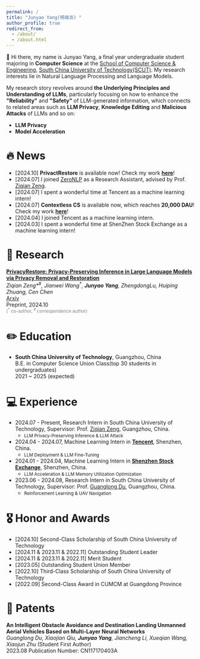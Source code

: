 ```yaml
---
permalink: /
title: "Junyao Yang(杨竣尧) "
author_profile: true
redirect_from: 
  - /about/
  - /about.html
---
```


👋 Hi there, my name is Junyao Yang, a final year undergraduate student majoring in **Computer Science** at the [School of Computer Science & Engineering](https://www2.scut.edu.cn/cs/), [South China University of Technology(SCUT)](https://www.scut.edu.cn/new/). My research interests lie in Natural Language Processing and Language Models.

My research story revolves around **the Underlying Principles and Understanding of LLMs**, particularly focusing on how to enhance the **"Reliability"** and **"Safety"** of LLM-generated information, which connects to related areas such as **LLM Privacy**, **Knowledge Editing** and **Malicious Attacks** of LLMs and so on:

- **LLM Privacy**
- **Model Acceleration**

# 🔥 News
- [2024.10] **PrivactRestore** is available now! Check my work **[here](https://arxiv.org/abs/2406.01394)**!
- [2024.07] I joined [ZeroNLP](https://github.com/ZeroNLP) as a Research Assistant, advised by Prof. [Ziqian Zeng](https://ziqianzeng.github.io/).
- [2024.07] I spent a wonderful time at Tencent as a machine learning intern!
- [2024.07] **Contextless CS** is available now, which reaches **20,000 DAU**! Check my work **[here](https://kf.qq.com/)**!
- [2024.04] I joined Tencent as a machine learning intern.
- [2024.03] I spent a wonderful time at ShenZhen Stock Exchange as a machine learning intern!

# 🧐 Research 
**[PrivacyRestore: Privacy-Preserving Inference in Large Language Models via Privacy Removal and Restoration](https://arxiv.org/abs/2406.01394)**<br>
*Ziqian Zeng\*<sup>\#</sup>, Jianwei Wang<sup>\*</sup>, **Junyao Yang**, ZhengdongLu, Huiping Zhuang, Cen Chen*<br>
[Arxiv](https://arxiv.org/abs/2406.01394) <br>
Preprint, 2024.10 <br>
<span style="color: grey;"><sub>(<sup>\*</sup> co-author, <sup>#</sup> correspondence author)</sub></span>

✏️ Education
======
- **South China University of Technology**, Guangzhou, China  
  B.E. in Computer Science Union Class(top 30 students in undergraduates)  
  2021 ~ 2025 (expected)

💻 Experience
======
- 2024.07 - Present, Research Intern in South China University of Technology, Supervisor: Prof. [Ziqian Zeng](https://ziqianzeng.github.io/),     Guangzhou, China.
  - <small>LLM Privacy-Preserving Inference & LLM Attack</small>
- 2024.04 - 2024.07, Machine Learning Intern in **[Tencent](https://kf.qq.com/)**,     Shenzhen, China.
  - <small>LLM Deployment & LLM Fine-Tuning</small>
- 2024.01 - 2024.04, Machine Learning Intern in **[Shenzhen Stock Exchange](https://www.szse.cn/English/index.html)**,     Shenzhen, China.
  - <small>LLM Acceleration & LLM Memory Utilization Optimization</small>
- 2023.06 - 2024.08, Research Intern in South China University of Technology, Supervisor: Prof. [Guanglong Du](https://www2.scut.edu.cn/duguanglong/),     Guangzhou, China.
  - <small>Reinforcement Learning & UAV Navigation</small>


🎖️ Honor and Awards
======
-	[2024.10] Second-Class Scholarship of South China University of Technology
- [2024.11 & 2023.11 & 2022.11] Outstanding Student Leader 
- [2024.11 & 2023.11 & 2022.11] Merit Student 
- [2023.05] Outstanding Student Union Member
- [2022.10] Third-Class Scholarship of South China University of Technology
- [2022.09] Second-Class Award in CUMCM at Guangdong Province 

📘 Patents
======
**An Intelligent Obstacle Avoidance and Destination Landing Unmanned Aerial Vehicles Based on Multi-Layer Neural Networks**<br>
*Guanglong Du, Xiaojian Qiu, **Junyao Yang**, Jiancheng Li, Xueqian Wang, Xiaojun Zhu* (Student First Author)<br>
2023.08  Publication Number: CN117170403A  
